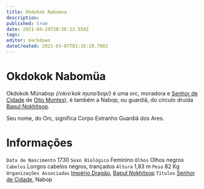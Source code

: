 ```yaml
---
title: Okdokok Nabomua
description: 
published: true
date: 2021-04-24T20:56:22.558Z
tags: 
editor: markdown
dateCreated: 2021-03-07T01:16:10.700Z
---
```


# Okdokok Nabomüa
Okdokok Münabop *(/okɾoˈkok ɱunɐˈbop/)* é uma orc, moradora e [Senhor de Cidade](/rankings-e-titulos/senhor-de-cidade) de [Oito Montes](/lugares/plano-material/drafeon/sul-de-drafeon/oito-montes-vilarejo)), é também a Nabop, ou guardiã, do círculo druida [Bapul Nokhitsop](/faccoes/faccoes-independentes/bapul-nokhitsop).

Seu nome, do Orc, significa Corpo Estranho Guardiã dos Ares.

# Informações
`Data de Nascimento` 1730 
`Sexo Biológico` Feminino
`Olhos` Olhos negros
`Cabelos` Longos cabelos negros, trançados
`Altura` 1,83 m
`Peso` 82 Kg
`Organizações Associadas` [Império Dragão](/faccoes/nacoes/imperio-dragao#imperio-dragao), [Bapul Nokhitsop](/faccoes/faccoes-independentes/bapul-nokhitsop)
`Títulos` [Senhor de Cidade](/rankings-e-titulos/senhor-de-cidade), Nabop